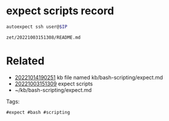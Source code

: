 # expect scripts record
```bash
autoexpect ssh user@$IP
```

` zet/20221003151308/README.md `

# Related

- [20221014190251](/zet/20221014190251/README.md) kb file named kb/bash-scripting/expect.md
- [20221003151309](/zet/20221003151309/README.md) expect scripts
- ~/kb/bash-scripting/expect.md

Tags:

    #expect #bash #scripting
